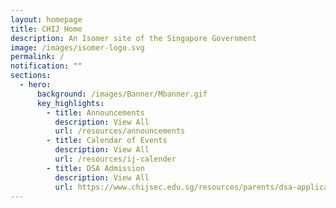 ```yaml
---
layout: homepage
title: CHIJ Home
description: An Isomer site of the Singapore Government
image: /images/isomer-logo.svg
permalink: /
notification: ""
sections:
  - hero:
      background: /images/Banner/Mbanner.gif
      key_highlights:
        - title: Announcements
          description: View All
          url: /resources/announcements
        - title: Calendar of Events
          description: View All
          url: /resources/ij-calender
        - title: DSA Admission
          description: View All
          url: https://www.chijsec.edu.sg/resources/parents/dsa-application/
---
```

